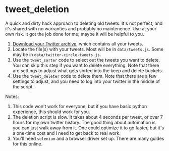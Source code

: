 # tweet_deletion
A quick and dirty hack approach to deleting old tweets. It's not perfect, and it's shared with no warranties and probably no maintenence. Use at your own risk. It got the job done for me; maybe it will be helpful to you.

1. [Download your Twitter archive](https://twitter.com/settings/download_your_data), which contains all your tweets.
1. Locate the file(s) with your tweets. Most will be in `data/tweets.js`. Some may be in `data/twitter-circle-tweets.js`.
1. Use the `tweet_sorter` code to select out the tweets you want to delete. You can skip this step if you want to delete everything. Note that there are settings to adjust what gets sorted into the keep and delete buckets. 
1. Use the `tweet_deleter` code to delete them. Note that there are a few settings to adjust, and you need to log into your twitter in the middle of the script.

Notes:
1. This code won't work for everyone, but if you have basic python experience, this should work for you.
1. The deletion script is slow. It takes about 4 seconds per tweet, or over 7 hours for my own twitter history. The good thing about automation is you can just walk away from it. One could optimize it to go faster, but it's a one-time cost and I need to get back to real work.
1. You'll need `selenium` and a browser driver set up. There are many guides for this online.
